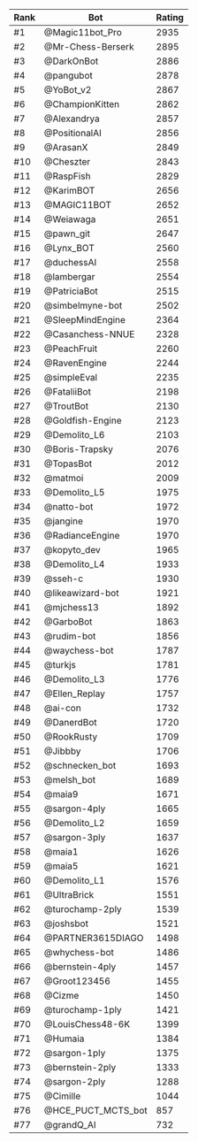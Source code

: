 Rank|Bot|Rating
---|---|---
#1|@Magic11bot_Pro|2935
#2|@Mr-Chess-Berserk|2895
#3|@DarkOnBot|2886
#4|@pangubot|2878
#5|@YoBot_v2|2867
#6|@ChampionKitten|2862
#7|@Alexandrya|2857
#8|@PositionalAI|2856
#9|@ArasanX|2849
#10|@Cheszter|2843
#11|@RaspFish|2829
#12|@KarimBOT|2656
#13|@MAGIC11BOT|2652
#14|@Weiawaga|2651
#15|@pawn_git|2647
#16|@Lynx_BOT|2560
#17|@duchessAI|2558
#18|@lambergar|2554
#19|@PatriciaBot|2515
#20|@simbelmyne-bot|2502
#21|@SleepMindEngine|2364
#22|@Casanchess-NNUE|2328
#23|@PeachFruit|2260
#24|@RavenEngine|2244
#25|@simpleEval|2235
#26|@FataliiBot|2198
#27|@TroutBot|2130
#28|@Goldfish-Engine|2123
#29|@Demolito_L6|2103
#30|@Boris-Trapsky|2076
#31|@TopasBot|2012
#32|@matmoi|2009
#33|@Demolito_L5|1975
#34|@natto-bot|1972
#35|@jangine|1970
#36|@RadianceEngine|1970
#37|@kopyto_dev|1965
#38|@Demolito_L4|1933
#39|@sseh-c|1930
#40|@likeawizard-bot|1921
#41|@mjchess13|1892
#42|@GarboBot|1863
#43|@rudim-bot|1856
#44|@waychess-bot|1787
#45|@turkjs|1781
#46|@Demolito_L3|1776
#47|@Ellen_Replay|1757
#48|@ai-con|1732
#49|@DanerdBot|1720
#50|@RookRusty|1709
#51|@Jibbby|1706
#52|@schnecken_bot|1693
#53|@melsh_bot|1689
#54|@maia9|1671
#55|@sargon-4ply|1665
#56|@Demolito_L2|1659
#57|@sargon-3ply|1637
#58|@maia1|1626
#59|@maia5|1621
#60|@Demolito_L1|1576
#61|@UltraBrick|1551
#62|@turochamp-2ply|1539
#63|@joshsbot|1521
#64|@PARTNER3615DIAGO|1498
#65|@whychess-bot|1486
#66|@bernstein-4ply|1457
#67|@Groot123456|1455
#68|@Cizme|1450
#69|@turochamp-1ply|1421
#70|@LouisChess48-6K|1399
#71|@Humaia|1384
#72|@sargon-1ply|1375
#73|@bernstein-2ply|1333
#74|@sargon-2ply|1288
#75|@Cimille|1044
#76|@HCE_PUCT_MCTS_bot|857
#77|@grandQ_AI|732
